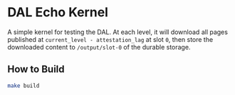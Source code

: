 # DAL Echo Kernel

A simple kernel for testing the DAL. At each level, it will download all pages published at `current_level - attestation_lag` at slot `0`, then store the downloaded content to `/output/slot-0` of the durable storage.

## How to Build

``` sh
make build
```
